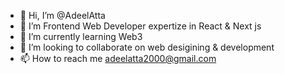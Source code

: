 - 👋 Hi, I’m @AdeelAtta
- 👀 I’m Frontend Web Developer expertize in React & Next js
- 🌱 I’m currently learning Web3
- 💞️ I’m looking to collaborate on web desigining & development 
- 📫 How to reach me adeelatta2000@gmail.com

<!---
AdeelAtta/AdeelAtta is a ✨ special ✨ repository because its `README.md` (this file) appears on your GitHub profile.
You can click the Preview link to take a look at your changes.
--->
